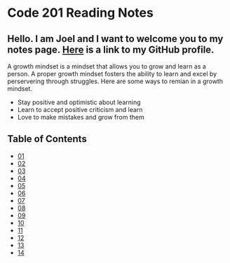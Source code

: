 # Code 201 Reading Notes

## Hello. I am Joel and I want to welcome you to my notes page. [Here](https://github.com/zgameboyz) is a link to my GitHub profile. 
A growth mindset is a mindset that allows you to grow and learn as a person. A proper growth mindset fosters the ability to learn and excel by perservering through struggles. 
Here are some ways to remian in a growth mindset. 
* Stay positive and optimistic about learning
* Learn to accept positive criticism and learn
* Love to make mistakes and grow from them


## Table of Contents
* [01](reading-01.md)
* [02](reading-02.md)
* [03](reading-03.md)
* [04](reading-04.md)
* [05](reading-05.md)
* [06](reading-06.md)
* [07](reading-07.md)
* [08](reading-08.md)
* [09](reading-09.md)
* [10](reading-10.md)
* [11](reading-11.md)
* [12](reading-12.md)
* [13](reading-13.md)
* [14](reading-14.md)
